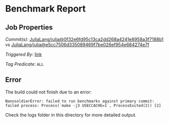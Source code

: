 # Benchmark Report

## Job Properties

*Commit(s):* [JuliaLang/julia@0f32e6fd95c13ca2dd268a4241e8958a3f7188b1](https://github.com/JuliaLang/julia/commit/0f32e6fd95c13ca2dd268a4241e8958a3f7188b1) vs [JuliaLang/julia@e5cc7506d335089469f7be026ef954e684274e7f](https://github.com/JuliaLang/julia/commit/e5cc7506d335089469f7be026ef954e684274e7f)

*Triggered By:* [link](https://github.com/JuliaLang/julia/pull/28857#issuecomment-419170189)

*Tag Predicate:* `ALL`

## Error

The build could not finish due to an error:

```
NanosoldierError: failed to run benchmarks against primary commit: failed process: Process(`make -j3 USECCACHE=1`, ProcessExited(2)) [2]
```

Check the logs folder in this directory for more detailed output.

